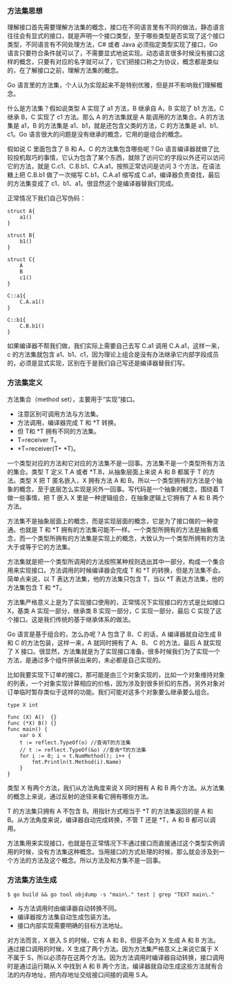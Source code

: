 ### 方法集思想

理解接口首先需要理解方法集的概念，接口在不同语言里有不同的做法，静态语言往往会有显式的接口，就是声明一个接口类型，至于哪些类型是否实现了这个接口类型，不同语言有不同处理方法，C#
或者 Java 必须指定类型实现了接口，Go
语言只要符合条件就可以了，不需要显式地说实现。动态语言很多时候没有接口这样的概念，只要有对应的名字就可以了，它们把接口称之为协议，概念都是类似的，在了解接口之前，理解方法集的概念。

Go 语言里的方法集，个人认为实现起来不是特别优雅，但是并不影响我们理解概念。

什么是方法集？假如说类型 A 实现了 a1 方法，B 继承自 A，B 实现了 b1 方法，C 继承 B，C 实现了 c1 方法。那么 A 的方法集就是 A
能调用的方法集合。A 的方法集是 a1，B 的方法集是 a1、b1，就是还包含父类的方法，C 的方法集是 a1、b1、c1。Go
语言很大的问题是没有继承的概念，它用的是组合的概念。

假如说 C 里面包含了 B 和 A，C 的方法集包含哪些呢？Go
语言编译器就做了比较投机取巧的事情，它认为包含了某个东西，就除了访问它的字段以外还可以访问它的方法，就是
C.c1、C.B.b1、C.A.a1，按照正常访问是访问 3 个方法，在语法糖上把 C.B.b1 做了一次缩写 C.b1，C.A.a1 缩写成
C.a1，编译器负责查找，最后的方法集变成了 c1、b1、a1。很显然这个是编译器替我们完成。

正常情况下我们自己写伪码：

    
    
    struct A{
        a1()
    }
    
    struct B{
        b1()
    }
    
    struct C{
        A
        B
        c1()
    }
    
    C::a1{
        C.A.a1()
    }
    
    C::b1{
        C.B.b1()
    }
    

如果编译器不帮我们做，我们实际上需要自己去写 C.a1 调用 C.A.a1，这样一来，c 的方法集就包含
a1、b1、c1，因为理论上组合是没有办法继承它内部字段成员的，必须是显式实现，区别在于是我们自己写还是编译器替我们写。

### 方法集定义

方法集合（method set），主要用于“实现”接口。

  * 注意区别可调用方法与方法集。
  * 方法调用，编译器完成 T 和 *T 转换。
  * 但 T和 *T 拥有不同的方法集。
  * T=receiver T。
  * *T=receiver(T+ *T)。

一个类型对应的方法和它对应的方法集不是一回事。方法集不是一个类型所有方法的集合。类型 T 定义 T.A 或者 *T.B，从抽象层面上来说 A 和 B 都属于
T 的方法。类型 X 把 T 匿名嵌入，X 拥有方法 A 和
B。所以一个类型拥有的方法是个抽象的概念，至于底层怎么实现是另外一回事。写代码是一个抽象的概念，围绕着 T 做一些事情，把 T 嵌入 X
里是一种逻辑组合，在抽象逻辑上它拥有了 A 和 B 两个方法。

方法集不是抽象层面上的概念，而是实现层面的概念，它是为了接口做的一种变通。也就是 T 和 *T
拥有的方法集可能不一样。一个类型所拥有的方法是抽象概念，而一个类型所拥有的方法集是实现上的概念，大致认为一个类型所拥有的方法大于或等于它的方法集。

方法集就是把一个类型所调用的方法按照某种规则选出其中一部分，构成一个集合用来实现接口。方法调用的时候编译器会完成 T 和 *T
的转换，但是方法集不会。简单点来说，以 T 表达方法集，他的方法集只包含 T，当以 *T 表达方法集，他的方法集包含 T 和 *T。

方法集严格意义上是为了实现接口使用的，正常情况下实现接口的方式是比如接口 X，基类 A 实现一部分，继承类 B 实现一部分，C 实现一部分，最后 C
实现了这个接口。这是我们传统的基于继承体系的做法。

Go 语言是基于组合的，怎么办呢？A 包含了 B、C 的话，A 编译器就自动生成 B 和 C 的方法包装，这样一来，A 就同时拥有了 A、B、 C
的方法，最后 A 就实现了 X 接口。很显然，方法集就是为了实现接口准备。很多时候我们为了实现一个方法，是通过多个组件拼装出来的，未必都是自己实现的。

比如我要实现下订单的接口，那可能是由三个对象实现的，比如一个对象维持对象的列表，一个对象实现计算相应的价格，因为涉及到很多折扣的东西，另外对象对订单临时暂存类似于这样的功能。我们可能对这多个对象要么继承要么组合。

    
    
    type X int
    
    func (X) A()  {}
    func (*X) B() {}
    func main() {
        var o X
        t := reflect.TypeOf(o) //查询T的方法集
        // t := reflect.TypeOf(&o) //查询*T的方法集
        for i := 0; i < t.NumMethod(); i++ {
            fmt.Println(t.Method(i).Name)
        }
    }
    

类型 X 有两个方法，我们从方法角度来说 X 同时拥有 A 和 B 两个方法。从方法集的概念上来说，通过反射的途径来看它拥有哪些方法。

T 的方法集只拥有 A 不包含 B。用指针方式相当于 *T 的方法集返回的是 A 和 B。从方法角度来说，编译器自动完成转换，不管 T 还是 *T，A 和
B 都可以调用。

方法集用来实现接口，也就是在正常情况下不通过接口而直接通过这个类型实例调用的时候，没有方法集这种概念。当用接口的方式处理的时候，那么就会涉及到一个方法的方法及这个概念。所以方法及和方集不是一回事。

### 方法集方法生成

    
    
    $ go build && go tool objdump -s "main\." test | grep "TEXT main\."
    

  * 与方法调用时由编译器自动转换不同。
  * 编译器按方法集自动生成包装方法。
  * 接口内部实现需要明确的目标方法地址。

对方法而言，X 嵌入 S 的时候，它有 A 和 B，但是不会为 X 生成 A 和 B 方法。通过接口调用的时候，X
生成了两个方法。因为方法集严格意义上来说它属于 X 不属于 S，所以必须存在这两个方法。因为方法调用时编译器自动转换，接口调用时是通过运行期从 X 中找到
A 和 B 两个方法，编译器就自动生成这些方法就有合法的内存地址，把内存地址交给接口间接的调用 S.A。

